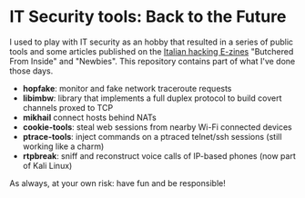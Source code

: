 # **IT Security tools**: Back to the Future

I used to play with IT security as an hobby that resulted in a series of 
public tools and some articles published on the [Italian hacking E-zines](http://www.autistici.org/hacking_e-zines/) "Butchered From Inside" and "Newbies".
This repository contains part of what I've done those days.

* **hopfake**: monitor and fake network traceroute requests
* **libimbw**: library that implements a full duplex protocol to build covert channels proxed to TCP
* **mikhail** connect hosts behind NATs
* **cookie-tools**: steal web sessions from nearby Wi-Fi connected devices
* **ptrace-tools**: inject commands on a ptraced telnet/ssh sessions (still working like a charm)
* **rtpbreak**: sniff and reconstruct voice calls of IP-based phones (now part of Kali Linux)

As always, at your own risk: have fun and be responsible!
